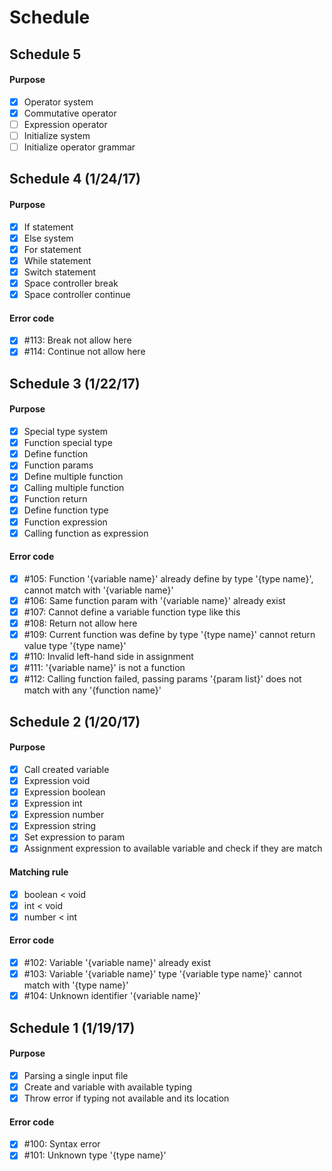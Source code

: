 # Schedule

## Schedule 5
#### Purpose
- [x] Operator system
- [x] Commutative operator
- [ ] Expression operator
- [ ] Initialize system
- [ ] Initialize operator grammar

## Schedule 4 (1/24/17)
#### Purpose
- [x] If statement
- [x] Else system
- [x] For statement
- [x] While statement
- [x] Switch statement
- [x] Space controller break
- [x] Space controller continue

#### Error code
- [x] #113: Break not allow here
- [x] #114: Continue not allow here

## Schedule 3 (1/22/17)
#### Purpose
- [x] Special type system
- [x] Function special type
- [x] Define function
- [x] Function params
- [x] Define multiple function
- [x] Calling multiple function
- [x] Function return
- [x] Define function type
- [x] Function expression
- [x] Calling function as expression

#### Error code
- [x] #105: Function '{variable name}' already define by type '{type name}', cannot match with '{variable name}'
- [x] #106: Same function param with '{variable name}' already exist
- [x] #107: Cannot define a variable function type like this
- [x] #108: Return not allow here
- [x] #109: Current function was define by type '{type name}' cannot return value type '{type name}'
- [x] #110: Invalid left-hand side in assignment
- [x] #111: '{variable name}' is not a function
- [x] #112: Calling function failed, passing params '{param list}' does not match with any '{function name}'

## Schedule 2 (1/20/17)
#### Purpose
- [x] Call created variable
- [x] Expression void
- [x] Expression boolean
- [x] Expression int
- [x] Expression number
- [x] Expression string
- [x] Set expression to param
- [x] Assignment expression to available variable and check if they are match

#### Matching rule
- [x] boolean < void
- [x] int < void
- [x] number < int

#### Error code
- [x] #102: Variable '{variable name}' already exist
- [x] #103: Variable '{variable name}' type '{variable type name}' cannot match with '{type name}'
- [x] #104: Unknown identifier '{variable name}'

## Schedule 1 (1/19/17)
#### Purpose
- [x] Parsing a single input file
- [x] Create and variable with available typing
- [x] Throw error if typing not available and its location

#### Error code
- [x] #100: Syntax error
- [x] #101: Unknown type '{type name}'
